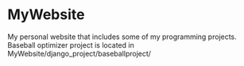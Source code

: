 # MyWebsite
My personal website that includes some of my programming projects. Baseball optimizer project is located 
in MyWebsite/django_project/baseballproject/



